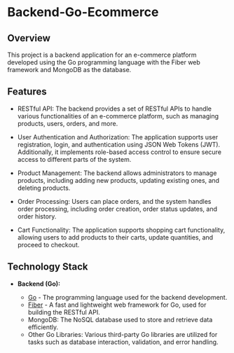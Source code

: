 # Backend-Go-Ecommerce

## Overview
This project is a backend application for an e-commerce platform developed using the Go programming language with the Fiber web framework and MongoDB as the database.

## Features
  - RESTful API: The backend provides a set of RESTful APIs to handle various functionalities of an e-commerce platform, such as managing products, users, orders, and more.

  - User Authentication and Authorization: The application supports user registration, login, and authentication using JSON Web Tokens (JWT). Additionally, it implements role-based access control to ensure secure access to different parts of the system.

  - Product Management: The backend allows administrators to manage products, including adding new products, updating existing ones, and deleting products.

  - Order Processing: Users can place orders, and the system handles order processing, including order creation, order status updates, and order history.

  - Cart Functionality: The application supports shopping cart functionality, allowing users to add products to their carts, update quantities, and proceed to checkout.


## Technology Stack
- **Backend (Go):**
  
  - [Go]() - The programming language used for the backend development.
  - [Fiber](https://github.com/gofiber/fiber/v2) - A fast and lightweight web framework for Go, used for building the RESTful API.
  - MongoDB: The NoSQL database used to store and retrieve data efficiently.
  - Other Go Libraries: Various third-party Go libraries are utilized for tasks such as database interaction, validation, and error handling.
